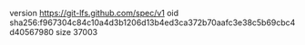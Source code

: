 version https://git-lfs.github.com/spec/v1
oid sha256:f967304c84c10a4d3b1206d13b4ed3ca372b70aafc3e38c5b69cbc4d40567980
size 37003
